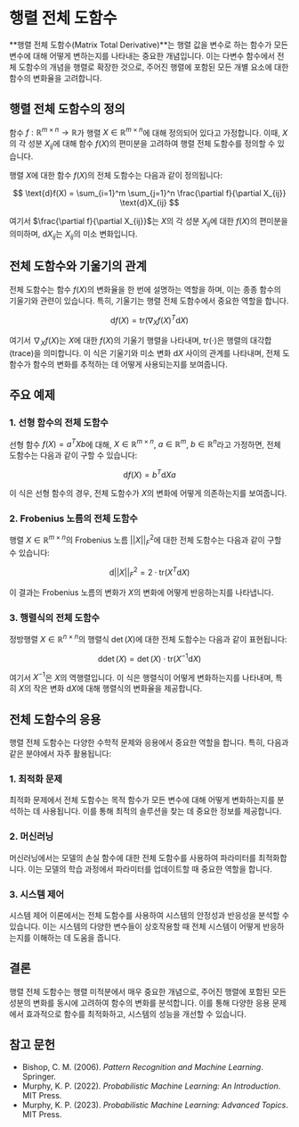 # 행렬 전체 도함수

**행렬 전체 도함수(Matrix Total Derivative)**는 행렬 값을 변수로 하는 함수가 모든 변수에 대해 어떻게 변하는지를 나타내는 중요한 개념입니다. 이는 다변수 함수에서 전체 도함수의 개념을 행렬로 확장한 것으로, 주어진 행렬에 포함된 모든 개별 요소에 대한 함수의 변화율을 고려합니다.

## 행렬 전체 도함수의 정의

함수 $f: \mathbb{R}^{m \times n} \rightarrow \mathbb{R}$가 행렬 $X \in \mathbb{R}^{m \times n}$에 대해 정의되어 있다고 가정합니다. 이때, $X$의 각 성분 $X_{ij}$에 대해 함수 $f(X)$의 편미분을 고려하여 행렬 전체 도함수를 정의할 수 있습니다.

행렬 $X$에 대한 함수 $f(X)$의 전체 도함수는 다음과 같이 정의됩니다:

$$
\text{d}f(X) = \sum_{i=1}^m \sum_{j=1}^n \frac{\partial f}{\partial X_{ij}} \text{d}X_{ij}
$$

여기서 $\frac{\partial f}{\partial X_{ij}}$는 $X$의 각 성분 $X_{ij}$에 대한 $f(X)$의 편미분을 의미하며, $\text{d}X_{ij}$는 $X_{ij}$의 미소 변화입니다.

## 전체 도함수와 기울기의 관계

전체 도함수는 함수 $f(X)$의 변화율을 한 번에 설명하는 역할을 하며, 이는 종종 함수의 기울기와 관련이 있습니다. 특히, 기울기는 행렬 전체 도함수에서 중요한 역할을 합니다.

$$
\text{d}f(X) = \text{tr} \left( \nabla_X f(X)^T \text{d}X \right)
$$

여기서 $\nabla_X f(X)$는 $X$에 대한 $f(X)$의 기울기 행렬을 나타내며, $\text{tr}(\cdot)$은 행렬의 대각합(trace)을 의미합니다. 이 식은 기울기와 미소 변화 $\text{d}X$ 사이의 관계를 나타내며, 전체 도함수가 함수의 변화를 추적하는 데 어떻게 사용되는지를 보여줍니다.

## 주요 예제

### 1. 선형 함수의 전체 도함수

선형 함수 $f(X) = a^T X b$에 대해, $X \in \mathbb{R}^{m \times n}$, $a \in \mathbb{R}^m$, $b \in \mathbb{R}^n$라고 가정하면, 전체 도함수는 다음과 같이 구할 수 있습니다:

$$
\text{d}f(X) = b^T \text{d}X a
$$

이 식은 선형 함수의 경우, 전체 도함수가 $X$의 변화에 어떻게 의존하는지를 보여줍니다.

### 2. Frobenius 노름의 전체 도함수

행렬 $X \in \mathbb{R}^{m \times n}$의 Frobenius 노름 $||X||_F^2$에 대한 전체 도함수는 다음과 같이 구할 수 있습니다:

$$
\text{d}||X||_F^2 = 2 \cdot \text{tr} \left( X^T \text{d}X \right)
$$

이 결과는 Frobenius 노름의 변화가 $X$의 변화에 어떻게 반응하는지를 나타냅니다.

### 3. 행렬식의 전체 도함수

정방행렬 $X \in \mathbb{R}^{n \times n}$의 행렬식 $\det(X)$에 대한 전체 도함수는 다음과 같이 표현됩니다:

$$
\text{d}\det(X) = \det(X) \cdot \text{tr} \left( X^{-1} \text{d}X \right)
$$

여기서 $X^{-1}$은 $X$의 역행렬입니다. 이 식은 행렬식이 어떻게 변화하는지를 나타내며, 특히 $X$의 작은 변화 $\text{d}X$에 대해 행렬식의 변화율을 제공합니다.

## 전체 도함수의 응용

행렬 전체 도함수는 다양한 수학적 문제와 응용에서 중요한 역할을 합니다. 특히, 다음과 같은 분야에서 자주 활용됩니다:

### 1. 최적화 문제

최적화 문제에서 전체 도함수는 목적 함수가 모든 변수에 대해 어떻게 변화하는지를 분석하는 데 사용됩니다. 이를 통해 최적의 솔루션을 찾는 데 중요한 정보를 제공합니다.

### 2. 머신러닝

머신러닝에서는 모델의 손실 함수에 대한 전체 도함수를 사용하여 파라미터를 최적화합니다. 이는 모델의 학습 과정에서 파라미터를 업데이트할 때 중요한 역할을 합니다.

### 3. 시스템 제어

시스템 제어 이론에서는 전체 도함수를 사용하여 시스템의 안정성과 반응성을 분석할 수 있습니다. 이는 시스템의 다양한 변수들이 상호작용할 때 전체 시스템이 어떻게 반응하는지를 이해하는 데 도움을 줍니다.

## 결론

행렬 전체 도함수는 행렬 미적분에서 매우 중요한 개념으로, 주어진 행렬에 포함된 모든 성분의 변화를 동시에 고려하여 함수의 변화를 분석합니다. 이를 통해 다양한 응용 문제에서 효과적으로 함수를 최적화하고, 시스템의 성능을 개선할 수 있습니다.

## 참고 문헌

- Bishop, C. M. (2006). *Pattern Recognition and Machine Learning*. Springer.
- Murphy, K. P. (2022). *Probabilistic Machine Learning: An Introduction*. MIT Press.
- Murphy, K. P. (2023). *Probabilistic Machine Learning: Advanced Topics*. MIT Press.
